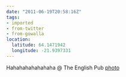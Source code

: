 ```yaml
---
date: "2011-06-19T20:58:16Z"
tags:
- imported
- from-twitter
- from-gowalla
location:
  latitude: 64.1471942
  longitude: -21.9397331
---
```

Hahahahahahahaha @ The English Pub [photo](/tags/photo)
